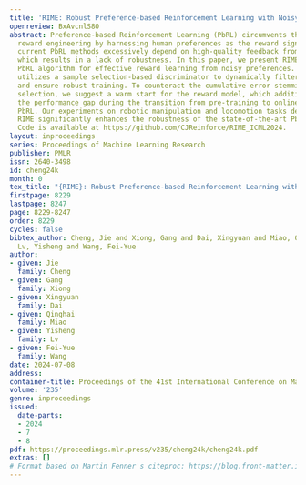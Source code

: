 ```yaml
---
title: 'RIME: Robust Preference-based Reinforcement Learning with Noisy Preferences'
openreview: BxAvcnlS8O
abstract: Preference-based Reinforcement Learning (PbRL) circumvents the need for
  reward engineering by harnessing human preferences as the reward signal. However,
  current PbRL methods excessively depend on high-quality feedback from domain experts,
  which results in a lack of robustness. In this paper, we present RIME, a robust
  PbRL algorithm for effective reward learning from noisy preferences. Our method
  utilizes a sample selection-based discriminator to dynamically filter out noise
  and ensure robust training. To counteract the cumulative error stemming from incorrect
  selection, we suggest a warm start for the reward model, which additionally bridges
  the performance gap during the transition from pre-training to online training in
  PbRL. Our experiments on robotic manipulation and locomotion tasks demonstrate that
  RIME significantly enhances the robustness of the state-of-the-art PbRL method.
  Code is available at https://github.com/CJReinforce/RIME_ICML2024.
layout: inproceedings
series: Proceedings of Machine Learning Research
publisher: PMLR
issn: 2640-3498
id: cheng24k
month: 0
tex_title: "{RIME}: Robust Preference-based Reinforcement Learning with Noisy Preferences"
firstpage: 8229
lastpage: 8247
page: 8229-8247
order: 8229
cycles: false
bibtex_author: Cheng, Jie and Xiong, Gang and Dai, Xingyuan and Miao, Qinghai and
  Lv, Yisheng and Wang, Fei-Yue
author:
- given: Jie
  family: Cheng
- given: Gang
  family: Xiong
- given: Xingyuan
  family: Dai
- given: Qinghai
  family: Miao
- given: Yisheng
  family: Lv
- given: Fei-Yue
  family: Wang
date: 2024-07-08
address:
container-title: Proceedings of the 41st International Conference on Machine Learning
volume: '235'
genre: inproceedings
issued:
  date-parts:
  - 2024
  - 7
  - 8
pdf: https://proceedings.mlr.press/v235/cheng24k/cheng24k.pdf
extras: []
# Format based on Martin Fenner's citeproc: https://blog.front-matter.io/posts/citeproc-yaml-for-bibliographies/
---
```

